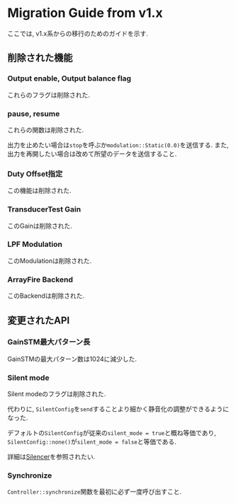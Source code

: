 # Migration Guide from v1.x

ここでは, v1.x系からの移行のためのガイドを示す.

## 削除された機能

### Output enable, Output balance flag

これらのフラグは削除された.

### pause, resume

これらの関数は削除された.

出力を止めたい場合は`stop`を呼ぶか`modulation::Static(0.0)`を送信する.
また, 出力を再開したい場合は改めて所望のデータを送信すること.

### Duty Offset指定

この機能は削除された.

### TransducerTest Gain

このGainは削除された.

### LPF Modulation

このModulationは削除された.

### ArrayFire Backend

このBackendは削除された.

## 変更されたAPI

### GainSTM最大パターン長

GainSTMの最大パターン数は1024に減少した.

### Silent mode

Silent modeのフラグは削除された.

代わりに, `SilentConfig`を`send`することより細かく静音化の調整ができるようになった.

デフォルトの`SilentConfig`が従来の`silent_mode = true`と概ね等価であり, `SilentConfig::none()`が`silent_mode = false`と等価である.

詳細は[Silencer](silencer.md)を参照されたい.

### Synchronize

`Controller::synchronize`関数を最初に必ず一度呼び出すこと.

